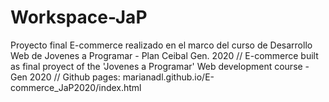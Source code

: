 # Workspace-JaP
Proyecto final E-commerce realizado en el marco del curso de Desarrollo Web de Jovenes a Programar - Plan Ceibal Gen. 2020 //
E-commerce built as final proyect of the 'Jovenes a Programar' Web development course - Gen 2020 // Github pages: marianadl.github.io/E-commerce_JaP2020/index.html
